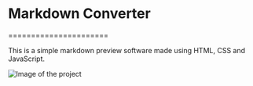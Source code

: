 # Markdown Converter
======================

This is a simple markdown preview software made using HTML, CSS and JavaScript.

![Image of the project](https://imgur.com/Fqk2O8i)